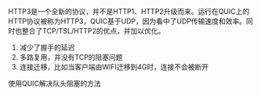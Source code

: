 HTTP3是一个全新的协议，并不是HTTP1、HTTP2升级而来。运行在QUIC上的HTTP协议被称为HTTP3，QUIC基于UDP，因为看中了UDP传输速度和效率。同时也整合了TCP/TSL/HTTP2的优点，并加以优化。

1. 减少了握手的延迟
2. 多路复用，并没有TCP的阻塞问题
3. 连接迁移，比如当客户端由WIFI迁移到4G时，连接不会被断开

使用QUIC解决队头阻塞的方法